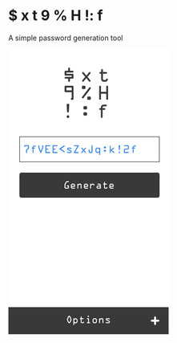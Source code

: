 # $ x t 9 % H !: f

A simple password generation tool

![Preview](https://github.com/iign/passgen/blob/master/screenshot.png?raw=true)
